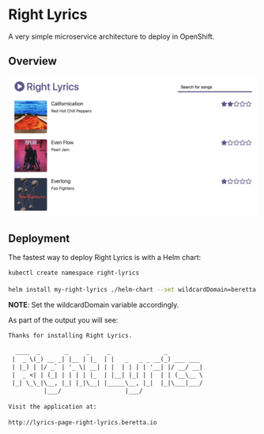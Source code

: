 # Right Lyrics

A very simple microservice architecture to deploy in OpenShift.

## Overview

![overview](./overview.png)

## Deployment

The fastest way to deploy Right Lyrics is with a Helm chart:

```bash
kubectl create namespace right-lyrics

helm install my-right-lyrics ./helm-chart --set wildcardDomain=beretta.io
```

**NOTE**: Set the wildcardDomain variable accordingly.

As part of the output you will see:

```
Thanks for installing Right Lyrics.

  ____  _       _     _     _               _
 |  _ \(_) __ _| |__ | |_  | |   _   _ _ __(_) ___ ___
 | |_) | |/ _` | '_ \| __| | |  | | | | '__| |/ __/ __|
 |  _ <| | (_| | | | | |_  | |__| |_| | |  | | (__\__ \
 |_| \_\_|\__, |_| |_|\__| |_____\__, |_|  |_|\___|___/
          |___/                  |___/

Visit the application at:

http://lyrics-page-right-lyrics.beretta.io
```